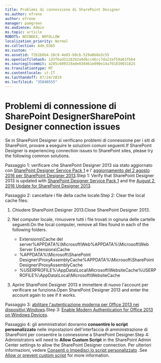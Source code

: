 ```yaml
---
title: Problemi di connessione di SharePoint Designer
ms.author: efrene
author: efrene
manager: pamgreen
ms.audience: Admin
ms.topic: article
ROBOTS: NOINDEX, NOFOLLOW
localization_priority: Normal
ms.collection: Adm_O365
ms.custom: ''
ms.assetid: f2b1b6b4-10c9-4e83-b9cb-529a0b8a3c55
ms.openlocfilehash: 1d3f6ad3128292a9dbcc46cc7da23af59a63fbb4
ms.sourcegitcommit: a285c609319ade038461e090e14a701830031825
ms.translationtype: MT
ms.contentlocale: it-IT
ms.lasthandoff: 07/24/2019
ms.locfileid: "35840555"
---
```

# <a name="sharepoint-designer-connection-issues"></a><span data-ttu-id="6e99e-102">Problemi di connessione di SharePoint Designer</span><span class="sxs-lookup"><span data-stu-id="6e99e-102">SharePoint Designer connection issues</span></span> 

<span data-ttu-id="6e99e-103">Se in SharePoint Designer si verificano problemi di connessione per i siti di SharePoint, provare a eseguire le soluzioni comuni seguenti.</span><span class="sxs-lookup"><span data-stu-id="6e99e-103">If SharePoint Designer is experiencing connection issues to SharePoint sites, please try the following common solutions.</span></span>

<span data-ttu-id="6e99e-104">Passaggio 1: verificare che SharePoint Designer 2013 sia stato aggiornato con [SharePoint Designer Service Pack 1](https://support.microsoft.com/help/2817441/description-of-microsoft-sharepoint-designer-2013-service-pack-1-sp1) e l' [aggiornamento del 2 agosto 2016 per SharePoint Designer 2013](https://support.microsoft.com/help/3114721/august-2-2016-update-for-sharepoint-designer-2013-kb3114721).</span><span class="sxs-lookup"><span data-stu-id="6e99e-104">Step 1: Verify that SharePoint Designer 2013 is updated with [SharePoint Designer Service Pack 1](https://support.microsoft.com/help/2817441/description-of-microsoft-sharepoint-designer-2013-service-pack-1-sp1) and the [August 2, 2016 Update for SharePoint Designer 2013](https://support.microsoft.com/help/3114721/august-2-2016-update-for-sharepoint-designer-2013-kb3114721).</span></span>



<span data-ttu-id="6e99e-105">Passaggio 2: cancellare i file della cache locale:</span><span class="sxs-lookup"><span data-stu-id="6e99e-105">Step 2: Clear the local cache files:</span></span>

1. <span data-ttu-id="6e99e-106">Chiudere SharePoint Designer 2013.</span><span class="sxs-lookup"><span data-stu-id="6e99e-106">Close SharePoint Designer 2013.</span></span>

2. <span data-ttu-id="6e99e-107">Nel computer locale, rimuovere tutti i file trovati in ognuna delle cartelle seguenti.</span><span class="sxs-lookup"><span data-stu-id="6e99e-107">On the local computer, remove all files found in each of the following folders.</span></span>

    - <span data-ttu-id="6e99e-108">Extensions\Cache del server%APPDATA%\Microsoft\Web</span><span class="sxs-lookup"><span data-stu-id="6e99e-108">%APPDATA%\Microsoft\Web Server Extensions\Cache</span></span>
    - <span data-ttu-id="6e99e-109">%APPDATA%\Microsoft\SharePoint Designer\ProxyAssemblyCache</span><span class="sxs-lookup"><span data-stu-id="6e99e-109">%APPDATA%\Microsoft\SharePoint Designer\ProxyAssemblyCache</span></span>
    - <span data-ttu-id="6e99e-110">%USERPROFILE%\AppData\Local\Microsoft\WebsiteCache</span><span class="sxs-lookup"><span data-stu-id="6e99e-110">%USERPROFILE%\AppData\Local\Microsoft\WebsiteCache</span></span>

3. <span data-ttu-id="6e99e-111">Aprire SharePoint Designer 2013 e immettere di nuovo l'account per verificare se funziona.</span><span class="sxs-lookup"><span data-stu-id="6e99e-111">Open SharePoint Designer 2013 and enter the account again to see if it works.</span></span>

<span data-ttu-id="6e99e-112">Passaggio 3: [abilitare l'autenticazione moderna per Office 2013 nei dispositivi Windows](https://docs.microsoft.com/office365/admin/security-and-compliance/enable-modern-authentication?redirectSourcePath=/article/Enable-Modern-Authentication-for-Office-2013-on-Windows-devices-7dc1c01a-090f-4971-9677-f1b192d6c910&view=o365-worldwide).</span><span class="sxs-lookup"><span data-stu-id="6e99e-112">Step 3: [Enable Modern Authentication for Office 2013 on Windows Devices](https://docs.microsoft.com/office365/admin/security-and-compliance/enable-modern-authentication?redirectSourcePath=/article/Enable-Modern-Authentication-for-Office-2013-on-Windows-devices-7dc1c01a-090f-4971-9677-f1b192d6c910&view=o365-worldwide).</span></span>

<span data-ttu-id="6e99e-113">Passaggio 4: gli amministratori dovranno **consentire lo script personalizzato** nelle impostazioni dell'interfaccia di amministrazione di SharePoint per consentire la connessione a SharePoint Designer.</span><span class="sxs-lookup"><span data-stu-id="6e99e-113">Step 4: Administrators will need to **Allow Custom Script** in the SharePoint Admin Center settings to allow the SharePoint Designer connection.</span></span> <span data-ttu-id="6e99e-114">Per ulteriori informazioni, vedere [Consenti o Impedisci lo script personalizzato](https://docs.microsoft.com/sharepoint/allow-or-prevent-custom-script) .</span><span class="sxs-lookup"><span data-stu-id="6e99e-114">See [Allow or prevent custom script](https://docs.microsoft.com/sharepoint/allow-or-prevent-custom-script) for more information.</span></span>


